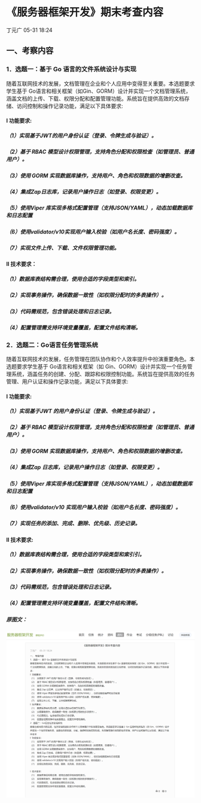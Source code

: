 # 《服务器框架开发》期末考查内容

丁元广 05-31 18:24

## 一、考察内容

### 1．选题一：基于 Go 语言的文件系统设计与实现

随着互联网技术的发展，文档管理在企业和个人应用中变得至关重要。本选题要求学生基于 Go语言和相关框架（如Gin、GORM）设计并实现一个文档管理系统，涵盖文档的上传、下载、权限分配和配置管理功能。系统旨在提供高效的文档存储、访问控制和操作记录功能，满足以下具体要求:

#### I 功能要求:

##### （1）实现基于JWT的用户身份认证（登录、令牌生成与验证）。

##### （2）基于 RBAC 模型设计权限管理，支持角色分配和权限检查（如管理员、普通用户）。

##### （3）使用 GORM 实现数据库操作，支持用户、角色和权限数据的增删改查。

##### （4）集成Zap日志库，记录用户操作日志（如登录、权限变更）。

##### （5）使用Viper 库实现多格式配置管理（支持JSON/YAML），动态加载数据库和日志配置

##### （6）使用validator/v10实现用户输入校验（如用户名长度、密码强度）。

##### （7）实现文件上传、下载、文件权限管理功能。

#### II 技术要求：

##### （1）数据库表结构需合理，使用合适的字段类型和索引。

##### （2）实现事务操作，确保数据一致性（如权限分配时的多表操作）。

##### （3）代码需规范，包含错误处理和日志记录。

##### （4）配置管理需支持环境变量覆盖，配置文件结构清晰。

### 2．选题二：Go语言任务管理系统

随着互联网技术的发展，任务管理在团队协作和个人效率提升中扮演重要角色。本选题要求学生基于 Go语言和相关框架（如 Gin、GORM）设计并实现一个任务管理系统，涵盖任务的创建、分配、跟踪和权限控制功能。系统旨在提供高效的任务管理、用户认证和操作记录功能，满足以下具体要求:

#### I 功能要求:

##### （1）实现基于JWT 的用户身份认证（登录、令牌生成与验证）。

##### （2）基于 RBAC 模型设计权限管理，支持角色分配和权限检查（如管理员、普通用户）。

##### （3）使用 GORM 实现数据库操作，支持用户、角色和权限数据的增删改查。

##### （4）集成Zap 日志库，记录用户操作日志（如登录、权限变更）。

##### （5）使用Viper 库实现多格式配置管理（支持JSON/YAML），动态加载数据库和日志配置

##### （6）使用validator/v10 实现用户输入校验（如用户名长度、密码强度）。

##### （7）实现任务的添加、完成、删除、优先级、历史记录。

#### II 技术要求:

##### （1）数据库表结构需合理，使用合适的字段类型和索引引。

##### （2）实现事务操作，确保数据一致性（如权限分配时的多表操作）。

##### （3）代码需规范，包含错误处理和日志记录。

##### （4）配置管理需支持环境变量覆盖，配置文件结构清晰。

##### 原图文：

![image-20250610083125479](./assets/image-20250610083125479-1749515489480-1.png)
